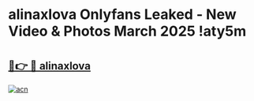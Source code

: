 # alinaxlova Onlyfans Leaked - New Video & Photos March 2025 !aty5m

# <h2><a href="https://5zwd2j.iuczelnia.edu.pl?title=alinaxlova&ref=aty5m">🔗👉 🔴 alinaxlova</a></h2>

[![acn](https://github.com/user-attachments/assets/0f9c940e-d8b0-45ae-aac7-cd30a18b3e1c)](https://5zwd2j.iuczelnia.edu.pl?title=alinaxlova&ref=aty5m)

